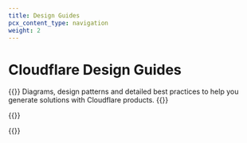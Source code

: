 ```yaml
---
title: Design Guides
pcx_content_type: navigation
weight: 2
---
```

 
# Cloudflare Design Guides

{{<description>}}
Diagrams, design patterns and detailed best practices to help you generate solutions with Cloudflare products.
{{</description>}}
 
{{<render file="_description-of-design-guides.md" productFolder="reference-architecture">}}
 
{{<directory-listing>}}